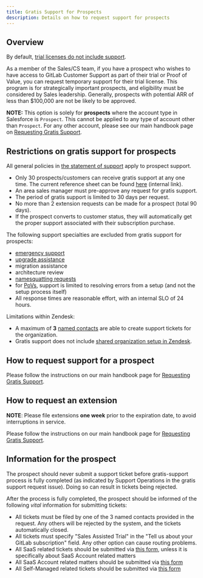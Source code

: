 ```yaml
---
title: Gratis Support for Prospects
description: Details on how to request support for prospects
---
```


## Overview

By default, [trial licenses do not include support](https://about.gitlab.com/support/#trials-support).

As a member of the Sales/CS team, if you have a prospect who wishes to have access to GitLab Customer Support as part of their trial or Proof of Value, you can request temporary support for their trial license. This program is for strategically important prospects, and eligibility must be considered by Sales leadership. Generally, prospects with potential ARR of less than $100,000 are not be likely to be approved.

**NOTE:** This option is solely for **prospects** where the account type in Salesforce is `Prospect`. This cannot be applied to any type of account other than `Prospect`. For any other account, please see our main handbook page on [Requesting Gratis Support](/handbook/support/gratis-support/).

## Restrictions on gratis support for prospects

All general policies in [the statement of support](/support/statement-of-support/) apply to prospect support.

- Only 30 prospects/customers can receive gratis support at any one time. The current reference sheet can be found
  [here](https://docs.google.com/spreadsheets/d/11p3aBj1LTr-ngk1wxoMlae-UvJ3bOTuQHd48so2ZcXU/edit?usp=sharing) (internal link).
- An area sales manager must pre-approve any request for gratis support.
- The period of gratis support is limited to 30 days per request.
- No more than 2 extension requests can be made for a prospect (total 90 days).
- If the prospect converts to customer status, they will automatically get the proper support
associated with their subscription purchase.


The following support specialties are excluded from gratis support for prospects:
- [emergency support](https://about.gitlab.com/support/#how-to-trigger-emergency-support)
- [upgrade assistance](https://about.gitlab.com/support/scheduling-upgrade-assistance/)
- migration assistance
- architecture review
- [namesquatting requests](/support/workflows/namesquatting_policy)
- for [PoVs](https://about.gitlab.com/customer-success/solutions-architects/tools-and-resources/pov/), support is limited to resolving errors from a setup (and not the setup process itself)
- All response times are reasonable effort, with an internal SLO of 24 hours.

Limitations within Zendesk:

- A maximum of **3** [named contacts](https://about.gitlab.com/support/managing-support-contacts/#managing-contacts) are able to create support tickets for the organization.
- Gratis support does not include [shared organization setup in Zendesk](https://about.gitlab.com/support/managing-support-contacts/#shared-organizations).

## How to request support for a prospect

Please follow the instructions on our main handbook page for [Requesting Gratis Support](/handbook/support/gratis-support/).

## How to request an extension

**NOTE**: Please file extensions **one week** prior to the expiration date, to avoid interruptions in service.

Please follow the instructions on our main handbook page for [Requesting Gratis Support](/handbook/support/gratis-support/).

## Information for the prospect

The prospect should never submit a support ticket before gratis-support process is fully completed
(as indicated by Support Operations in the gratis support request issue). Doing so
can result in tickets being rejected.

After the process is fully completed, the prospect should be informed of the
following *vital* information for submitting tickets:

- All tickets must be filed by one of the 3 named contacts provided in the request.
  Any others will be rejected by the system, and the tickets automatically closed.
- All tickets must specify "Sales Assisted Trial" in the "Tell us about your GitLab
  subscription" field. Any other option can cause routing problems.
- All SaaS related tickets should be submitted via
  [this form](https://support.gitlab.com/hc/en-us/requests/new?ticket_form_id=334447),
  unless it is specifically about SaaS Account related matters
- All SaaS Account related matters should be submitted via
  [this form](https://support.gitlab.com/hc/en-us/requests/new?ticket_form_id=360000803379)
- All Self-Managed related tickets should be submitted via
  [this form](https://support.gitlab.com/hc/en-us/requests/new?ticket_form_id=426148)
